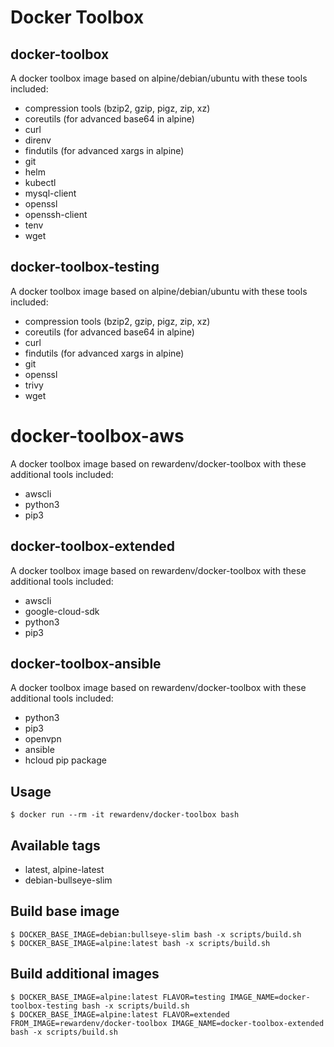 # Docker Toolbox

## docker-toolbox

A docker toolbox image based on alpine/debian/ubuntu with these tools included:
- compression tools (bzip2, gzip, pigz, zip, xz)
- coreutils (for advanced base64 in alpine)
- curl
- direnv
- findutils (for advanced xargs in alpine)
- git
- helm
- kubectl
- mysql-client
- openssl
- openssh-client
- tenv
- wget

## docker-toolbox-testing

A docker toolbox image based on alpine/debian/ubuntu with these tools included:
- compression tools (bzip2, gzip, pigz, zip, xz)
- coreutils (for advanced base64 in alpine)
- curl
- findutils (for advanced xargs in alpine)
- git
- openssl
- trivy
- wget

# docker-toolbox-aws

A docker toolbox image based on rewardenv/docker-toolbox with these additional tools included:
- awscli
- python3
- pip3

## docker-toolbox-extended

A docker toolbox image based on rewardenv/docker-toolbox with these additional tools included:
- awscli
- google-cloud-sdk
- python3
- pip3

## docker-toolbox-ansible

A docker toolbox image based on rewardenv/docker-toolbox with these additional tools included:
- python3
- pip3
- openvpn
- ansible
- hcloud pip package

## Usage

```console
$ docker run --rm -it rewardenv/docker-toolbox bash
```

## Available tags

- latest, alpine-latest
- debian-bullseye-slim

## Build base image

```
$ DOCKER_BASE_IMAGE=debian:bullseye-slim bash -x scripts/build.sh
$ DOCKER_BASE_IMAGE=alpine:latest bash -x scripts/build.sh
```

## Build additional images

```console
$ DOCKER_BASE_IMAGE=alpine:latest FLAVOR=testing IMAGE_NAME=docker-toolbox-testing bash -x scripts/build.sh
$ DOCKER_BASE_IMAGE=alpine:latest FLAVOR=extended FROM_IMAGE=rewardenv/docker-toolbox IMAGE_NAME=docker-toolbox-extended bash -x scripts/build.sh
```